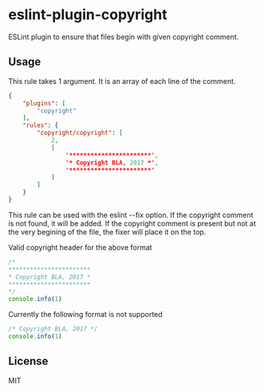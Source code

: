 eslint-plugin-copyright
====================

ESLint plugin to ensure that files begin with given copyright comment.

## Usage

This rule takes 1 argument.
It is an array of each line of the comment.

```json
{
    "plugins": [
        "copyright"
    ],
    "rules": {
        "copyright/copyright": [
            2,
            [
                '***********************',
                '* Copyright BLA, 2017 *',
                '***********************'
            ]
        ]
    }
}
```
This rule can be used with the eslint --fix option. If the copyright comment is not found, it will be added.
If the copyright comment is present but not at the very begining of the file, the fixer will place it on the top.

Valid copyright header for the above format
```javascript
/*
***********************
* Copyright BLA, 2017 *
***********************
*/
console.info(1)
```

Currently the following format is not supported
```javascript
/* Copyright BLA, 2017 */
console.info(1)
```

## License

MIT
